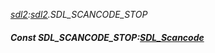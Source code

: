 _[sdl2](../../modules/sdl2/sdl2-module.md):[sdl2](../../modules/sdl2/sdl2-module.md).SDL\_SCANCODE\_STOP_
##### Const SDL\_SCANCODE\_STOP:[SDL_Scancode](../../modules/sdl2/sdl2-sdl_scancode.md)
